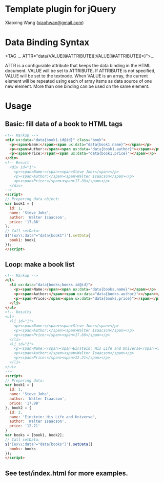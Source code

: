 Template plugin for jQuery
==========================

Xiaoxing Wang (xiaohwan@gmail.com)

# Data Binding Syntax
<TAG ... ATTR="data{VALUE[@ATTRIBUTE][;VALUE[@ATTRIBUTE]]*}">...</TAG>

ATTR is a configurable attribute that keeps the data binding in the HTML document.
VALUE will be set to ATTRIBUTE. If ATTRIBUTE is not specified, VALUE will be set to the textnode.
When VALUE is an array, the current element will be repeated using each of array items as data source of one new element.
More than one binding can be used on the same element.

# Usage
## Basic: fill data of a book to HTML tags
```html
<!-- Markup -->
<div ux:data="data{book1.id@id}" class="book">
  <p><span>Name:</span><span ux:data="data{book1.name}"></span></p>
  <p><span>Author:</span><span ux:data="data{book1.author}"></span></p>
  <p><span>Price:</span><span ux:data="data{book1.price}"></span></p>
</div>
<!-- Result
  <div id="1">
    <p><span>Name:</span><span>Steve Jobs</span></p>
    <p><span>Author:</span><span>Walter Isaacson</span></p>
    <p><span>Price:</span><span>17.88</span></p>
  </div>
-->
<script>
// Preparing data object:
var book1 = {
  id: 1,
  name: 'Steve Jobs',
  author: 'Walter Isaacson',
  price: '17.88'
};
// Call setData:
$('[ux\\:data^="data{book1"]').setData{
  book1: book1
});
</script>
```
## Loop: make a book list
```html
<!-- Markup -->
<ul>
  <li ux:data="data{books;books.id@id}">
    <p><span>Name:</span><span ux:data="data{books.name}"></span></p>
    <p><span>Author:</span><span ux:data="data{books.author}"></span></p>
    <p><span>Price:</span><span ux:data="data{books.price}"></span></p>
  </li>
</ul>
<!-- Results
<ul>
  <li id="1">
    <p><span>Name:</span><span>Steve Jobs</span></p>
    <p><span>Author:</span><span>Walter Isaacson</span></p>
    <p><span>Price:</span><span>17.88</span></p>
  </li>
  <li id="2">
    <p><span>Name:</span><span>Einstein: His Life and Universe</span></p>
    <p><span>Author:</span><span>Walter Isaacson</span></p>
    <p><span>Price:</span><span>12.21</span></p>
  </li>
</ul>
-->
<script>
// Preparing data:
var book1 = {
  id: 1,
  name: 'Steve Jobs',
  author: 'Walter Isaacson',
  price: '17.88'
}, book2 = {
  id: 2,
  name: 'Einstein: His Life and Universe',
  author: 'Walter Isaacson',
  price: '12.21'
}
var books = [book1, book2];
// Call setData:
$('[ux\\:data^="data{books"]').setData({
  books: books
});
</script>
```
## See test/index.html for more examples.

